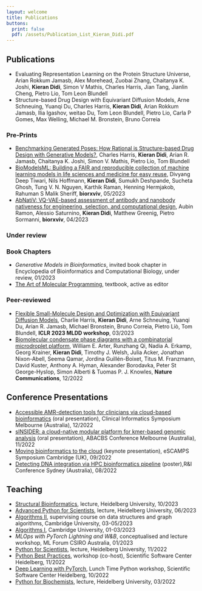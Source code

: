 ```yaml
---
layout: welcome
title: Publications
buttons:
  print: false
  pdf: /assets/Publication_List_Kieran_Didi.pdf
---
```

<!-- PDF version available [here]({{ site.baseurl }}/assets/Publication_List_Kieran_Didi.pdf){:.no-push-state}. -->
## Publications 
- Evaluating Representation Learning on the Protein Structure Universe, Arian Rokkum Jamasb, Alex Morehead, Zuobai Zhang, Chaitanya K. Joshi, **Kieran Didi**, Simon V Mathis, Charles Harris, Jian Tang, Jianlin Cheng, Pietro Lio, Tom Leon Blundell 
- Structure-based Drug Design with Equivariant Diffusion Models, Arne Schneuing, Yuanqi Du, Charles Harris, **Kieran Didi**, Arian Rokkum Jamasb, Ilia Igashov, weitao Du, Tom Leon Blundell, Pietro Lio, Carla P Gomes, Max Welling, Michael M. Bronstein, Bruno Correia

### Pre-Prints
- [Benchmarking Generated Poses: How Rational is Structure-based Drug Design with Generative Models?](https://arxiv.org/abs/2308.07413), Charles Harris, **Kieran Didi**, Arian R. Jamasb, Chaitanya K. Joshi, Simon V. Mathis, Pietro Lio, Tom Blundell
- [BioModelsML: Building a FAIR and reproducible collection of machine learning models in life sciences and medicine for easy reuse](https://www.biorxiv.org/content/10.1101/2023.05.22.540599v1), Divyang Deep Tiwari, Nils Hoffmann, **Kieran Didi**, Sumukh Deshpande, Sucheta Ghosh, Tung V. N. Nguyen, Karthik Raman, Henning Hermjakob, Rahuman S Malik Sheriff, **biorxviv**, 05/2023
- [AbNatiV: VQ-VAE-based assessment of antibody and nanobody nativeness for engineering, selection, and computational design](https://www.biorxiv.org/content/10.1101/2023.04.28.538712v1), Aubin Ramon, Alessio Saturnino, **Kieran Didi**, Matthew Greenig, Pietro Sormanni, **biorxviv**, 04/2023

### Under review

### Book Chapters

- *Generative Models in Bioinformatics*, invited book chapter in Encyclopedia of Bioinformatics and Computational Biology, under review, 01/2023
- [The Art of Molecular Programming](https://molecularprogrammers.org/), textbook, active as editor

### Peer-reviewed

- [Flexible Small-Molecule Design and Optimization with Equivariant Diffusion Models](https://drive.google.com/file/d/11kSYs6WYAg2_D0HtF8NxG7e6dUGQcVaL/view), Charlie Harris, **Kieran Didi**, Arne Schneuing, Yuanqi Du, Arian R. Jamasb, Michael Bronstein, Bruno Correia, Pietro Liò, Tom Blundell, **ICLR 2023 MLDD workshop**, 03/2023
- [Biomolecular condensate phase diagrams with a combinatorial microdroplet platform](https://www.nature.com/articles/s41467-022-35265-7), William E. Arter, Runzhang Qi, Nadia A. Erkamp, Georg Krainer, **Kieran Didi**, Timothy J. Welsh, Julia Acker, Jonathan Nixon-Abell, Seema Qamar, Jordina Guillén-Boixet, Titus M. Franzmann, David Kuster, Anthony A. Hyman, Alexander Borodavka, Peter St George-Hyslop, Simon Alberti & Tuomas P. J. Knowles, **Nature Communications**, 12/2022


## Conference Presentations

- [Accessible AMR-detection tools for clinicians via cloud-based bioinformatics](https://pheedloop.com/ABACBS2022/site/CI) (oral presentation), Clinical Informatics Symposium Melbourne (Australia), 12/2022
- [sINSIDER: a cloud-native modular platform for kmer-based genomic analysis](https://www.abacbs.org/conference2022) (oral presentation), ABACBS Conference Melbourne (Australia), 11/2022
- [Moving bioinformatics to the cloud](https://escamps.org/) (keynote presentation), eSCAMPS Symposium Cambridge (UK), 09/2022
- [Detecting DNA integration via HPC bioinformatics pipeline](https://na.eventscloud.com/website/36005/home/) (poster),R&I Conference Sydney (Australia), 08/2022
## Teaching

- [Structural Bioinformatics](https://structural-bioinformatics.netlify.app/), lecture, Heidelberg University, 10/2023
- [Advanced Python for Scientists](https://github.com/kierandidi/advanced_python_for_scientists), lecture, Heidelberg University, 06/2023
- [Algorithms II](https://www.cl.cam.ac.uk/teaching/2223/Algorithm2/), supervising course on data structures and graph algorithms, Cambridge University, 03-05/2023
- [Algorithms I](https://www.cl.cam.ac.uk/teaching/2223/Algorithm1/), Cambridge University, 01-03/2023
- *MLOps with PyTorch Lightning and W&B*, conceptualised and lecture workshop, ML Forum CSIRO Australia, 01/2023
- [Python for Scientists](https://github.com/kierandidi/python_for_scientists), lecture, Heidelberg University, 11/2022
- [Python Best Practices](https://ssciwr.github.io/Python-best-practices-course/), workshop (co-host), Scientific Software Center Heidelberg, 11/2022
- [Deep Learning with PyTorch](https://ssciwr.github.io/lunch-time-python/#:~:text=Lunch%20Time%20Python%20aims%20at,will%20be%20made%20available%20afterwards.), Lunch Time Python workshop, Scientific Software Center Heidelberg, 10/2022
- [Python for Biochemists](https://github.com/kierandidi/Python_for_Biochemists), lecture, Heidelberg University, 03/2022



